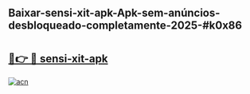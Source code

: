 ## Baixar-sensi-xit-apk-Apk-sem-anúncios-desbloqueado-completamente-2025-#k0x86

# <h2><a href="https://ainizakaria.my?title=sensi-xit-apk&ref=22M">🔗👉 🔴 sensi-xit-apk</a></h2>

[![acn](https://github.com/user-attachments/assets/0f9c940e-d8b0-45ae-aac7-cd30a18b3e1c)](https://ainizakaria.my?title=sensi-xit-apk&ref=22M)

